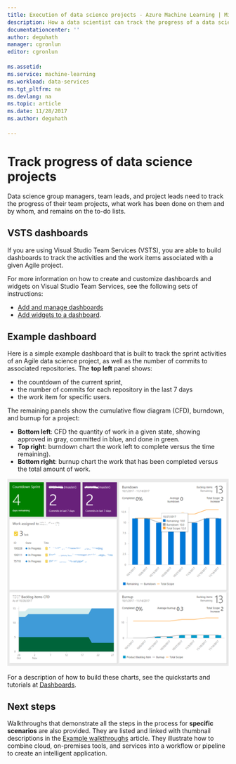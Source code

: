 ```yaml
---
title: Execution of data science projects - Azure Machine Learning | Microsoft Docs
description: How a data scientist can track the progress of a data science project.
documentationcenter: ''
author: deguhath
manager: cgronlun
editor: cgronlun

ms.assetid: 
ms.service: machine-learning
ms.workload: data-services
ms.tgt_pltfrm: na
ms.devlang: na
ms.topic: article
ms.date: 11/28/2017
ms.author: deguhath

---
```



# Track progress of data science projects

Data science group managers, team leads, and project leads need to track the progress of their team projects, what work has been done on them and by whom, and remains on the to-do lists. 

## VSTS dashboards
If you are using Visual Studio Team Services (VSTS), you are able to build dashboards to track the activities and the work items associated with a given Agile project. 

For more information on how to create and customize dashboards and widgets on Visual Studio Team Services, see the following sets of instructions:

- [Add and manage dashboards](https://docs.microsoft.com/vsts/report/dashboards/dashboards)
- [Add widgets to a dashboard](https://docs.microsoft.com/vsts/report/dashboards/add-widget-to-dashboard).

## Example dashboard

Here is a simple example dashboard that is built to track the sprint activities of an Agile data science project, as well as the number of commits to associated repositories. The **top left** panel shows:

- the countdown of the current sprint, 
- the number of commits for each repository in the last 7 days
- the work item for specific users. 

The remaining panels show the cumulative flow diagram (CFD), burndown, and burnup for a project:

- **Bottom left**:  CFD the quantity of work in a given state, showing approved in gray, committed in blue, and done in green.
- **Top right**: burndown chart the work left to complete versus the time remaining).
- **Bottom right**: burnup chart the work that has been completed versus the total amount of work.

![dashboard](./media/track-progress/dashboard.png)

For a description of how to build these charts, see  the quickstarts and tutorials at [Dashboards](https://docs.microsoft.com/vsts/report/dashboards/).
 
## Next steps

Walkthroughs that demonstrate all the steps in the process for **specific scenarios** are also provided. They are listed and linked with thumbnail descriptions in the [Example walkthroughs](walkthroughs.md) article. They illustrate how to combine cloud, on-premises tools, and services into a workflow or pipeline to create an intelligent application. 
